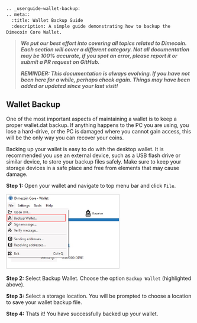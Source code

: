 ```{eval-rst}
.. _userguide-wallet-backup:
.. meta::
  :title: Wallet Backup Guide
  :description: A simple guide demonstrating how to backup the Dimecoin Core Wallet.
```

> ***We put our best effort into covering all topics related to Dimecoin. Each section will cover a different category. Not all documentation may be 100% accurate, if you spot an error, please report it or submit a PR request on GitHub.***
>
> ***REMINDER: This documentation is always evolving. If you have not been here for a while, perhaps check again. Things may have been added or updated since your last visit!***

## Wallet Backup

One of the most important aspects of maintaining a wallet is to keep a proper wallet.dat backup. If anything happens to the PC you are using, you lose a hard-drive, or the PC is damaged where you cannot gain access, this will be the only way you can recover your coins.

Backing up your wallet is easy to do with the desktop wallet. It is recommended you use an external device, such as a USB flash drive or similar device, to store your backup files safely. Make sure to keep your storage devices in a safe place and free from elements that may cause damage.

**Step 1:** Open your wallet and navigate to top menu bar and click `File`.

![Top Menu Bar Backup Option](../../img/dev/backup-wallet.png)

**Step 2:** Select Backup Wallet. Choose the option `Backup Wallet` (highlighted above).

**Step 3:** Select a storage location. You will be prompted to choose a location to save your wallet backup file.

**Step 4:** Thats it! You have successfully backed up your wallet.
